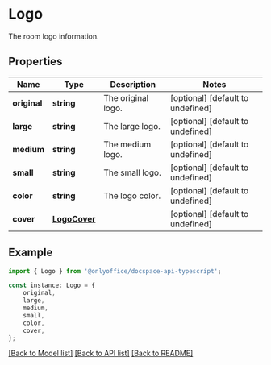 # Logo

The room logo information.

## Properties

Name | Type | Description | Notes
------------ | ------------- | ------------- | -------------
**original** | **string** | The original logo. | [optional] [default to undefined]
**large** | **string** | The large logo. | [optional] [default to undefined]
**medium** | **string** | The medium logo. | [optional] [default to undefined]
**small** | **string** | The small logo. | [optional] [default to undefined]
**color** | **string** | The logo color. | [optional] [default to undefined]
**cover** | [**LogoCover**](LogoCover.md) |  | [optional] [default to undefined]

## Example

```typescript
import { Logo } from '@onlyoffice/docspace-api-typescript';

const instance: Logo = {
    original,
    large,
    medium,
    small,
    color,
    cover,
};
```

[[Back to Model list]](../README.md#documentation-for-models) [[Back to API list]](../README.md#documentation-for-api-endpoints) [[Back to README]](../README.md)

